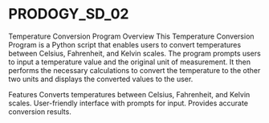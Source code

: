 # PRODOGY_SD_02

Temperature Conversion Program
Overview
This Temperature Conversion Program is a Python script that enables users to convert temperatures between Celsius, Fahrenheit, and Kelvin scales. The program prompts users to input a temperature value and the original unit of measurement. It then performs the necessary calculations to convert the temperature to the other two units and displays the converted values to the user.

Features
Converts temperatures between Celsius, Fahrenheit, and Kelvin scales.
User-friendly interface with prompts for input.
Provides accurate conversion results.
